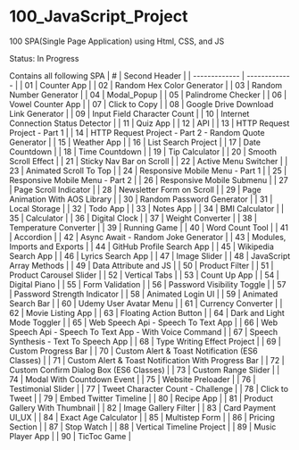 # 100_JavaScript_Project
100 SPA(Single Page Application) using Html, CSS, and JS

Status: In Progress

Contains all following SPA
| #  | Second Header |
| ------------- | ------------- |
| 01  | Counter App |
| 02  | Random Hex Color Generator  |
| 03  | Random Number Generator |
| 04  | Modal_Popup |
| 05  | Palindrome Checker |
| 06  | Vowel Counter App |
| 07  | Click to Copy |
| 08  | Google Drive Download Link Generator |
| 09  | Input Field Character Count |
| 10  | Internet Connection Status Detector |
| 11  | Quiz App |
| 12  | API |
| 13  |  HTTP Request Project - Part 1 |
| 14  | HTTP Request Project - Part 2 - Random Quote Generator |
| 15  | Weather App |
| 16  | List Search Project |
| 17  | Date Countdown |
| 18  | Time Countdown |
| 19  | Tip Calculator |
| 20  | Smooth Scroll Effect |
| 21  | Sticky Nav Bar on Scroll |
| 22  | Active Menu Switcher |
| 23  | Animated Scroll To Top |
| 24  | Responsive Mobile Menu - Part 1 |
| 25  | Responsive Mobile Menu - Part 2 |
| 26  | Responsive Mobile Submenu |
| 27  | Page Scroll Indicator |
| 28  | Newsletter Form on Scroll |
| 29  | Page Animation With AOS Library |
| 30  | Random Password Generator |
| 31  | Local Storage |
| 32  | Todo App |
| 33  | Notes App |
| 34  | BMI Calculator |
| 35  | Calculator |
| 36  | Digital Clock |
| 37  | Weight Converter |
| 38  | Temperature Converter |
| 39  | Running Game |
| 40  | Word Count Tool |
| 41  | Accordion |
| 42  | Async Await - Random Joke Generator |
| 43  | Modules, Imports and Exports |
| 44  | GitHub Profile Search App |
| 45  | Wikipedia Search App |
| 46  | Lyrics Search App |
| 47  | Image Slider |
| 48  | JavaScript Array Methods |
| 49  | Data Attribute and JS |
| 50  | Product Filter |
| 51  | Product Carousel Slider |
| 52  | Vertical Tabs |
| 53  | Count Up App |
| 54  | Digital Piano |
| 55  | Form Validation |
| 56  | Password Visibility Toggle |
| 57  | Password Strength Indicator |
| 58  | Animated Login UI |
| 59  | Animated Search Bar |
| 60  | Udemy User Avatar Menu |
| 61  | Currency Converter |
| 62  | Movie Listing App |
| 63  | Floating Action Button |
| 64  | Dark and Light Mode Toggler |
| 65  | Web Speech Api - Speech To Text App |
| 66  | Web Speech Api - Speech To Text App - With Voice Command |
| 67  | Speech Synthesis - Text To Speech App |
| 68  | Type Writing Effect Project |
| 69  | Custom Progress Bar |
| 70  | Custom Alert & Toast Notification (ES6 Classes) |
| 71  | Custom Alert & Toast Notification With Progress Bar |
| 72  | Custom Confirm Dialog Box (ES6 Classes) |
| 73  | Custom Range Slider |
| 74  | Modal With Countdown Event |
| 75  | Website Preloader |
| 76  | Testimonial Slider |
| 77  | Tweet Character Count - Challenge |
| 78  | Click to Tweet |
| 79  | Embed Twitter Timeline |
| 80  | Recipe App |
| 81  | Product Gallery With Thumbnail |
| 82  | Image Gallery Filter |
| 83  | Card Payment UI_UX |
| 84  | Exact Age Calculator |
| 85  | Multistep Form |
| 86  | Pricing Section |
| 87  | Stop Watch |
| 88  | Vertical Timeline Project |
| 89  | Music Player App |
| 90  | TicToc Game |
